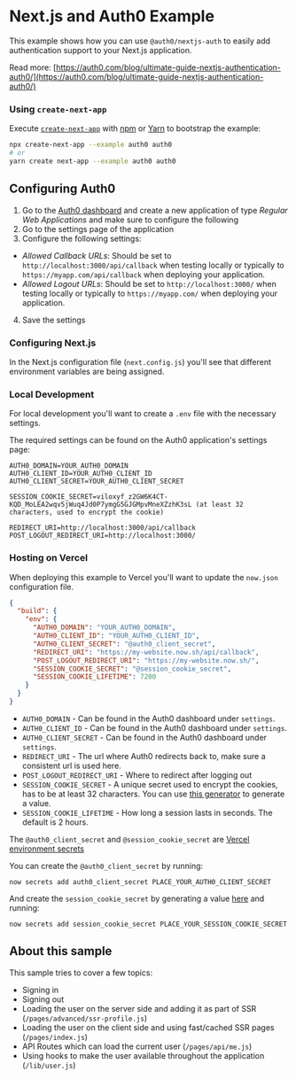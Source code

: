 # Next.js and Auth0 Example

This example shows how you can use `@auth0/nextjs-auth` to easily add authentication support to your Next.js application.

Read more: [https://auth0.com/blog/ultimate-guide-nextjs-authentication-auth0/](https://auth0.com/blog/ultimate-guide-nextjs-authentication-auth0/)

### Using `create-next-app`

Execute [`create-next-app`](https://github.com/vercel/next.js/tree/canary/packages/create-next-app) with [npm](https://docs.npmjs.com/cli/init) or [Yarn](https://yarnpkg.com/lang/en/docs/cli/create/) to bootstrap the example:

```bash
npx create-next-app --example auth0 auth0
# or
yarn create next-app --example auth0 auth0
```

## Configuring Auth0

1. Go to the [Auth0 dashboard](https://manage.auth0.com/) and create a new application of type _Regular Web Applications_ and make sure to configure the following
2. Go to the settings page of the application
3. Configure the following settings:

- _Allowed Callback URLs_: Should be set to `http://localhost:3000/api/callback` when testing locally or typically to `https://myapp.com/api/callback` when deploying your application.
- _Allowed Logout URLs_: Should be set to `http://localhost:3000/` when testing locally or typically to `https://myapp.com/` when deploying your application.

4. Save the settings

### Configuring Next.js

In the Next.js configuration file (`next.config.js`) you'll see that different environment variables are being assigned.

### Local Development

For local development you'll want to create a `.env` file with the necessary settings.

The required settings can be found on the Auth0 application's settings page:

```
AUTH0_DOMAIN=YOUR_AUTH0_DOMAIN
AUTH0_CLIENT_ID=YOUR_AUTH0_CLIENT_ID
AUTH0_CLIENT_SECRET=YOUR_AUTH0_CLIENT_SECRET

SESSION_COOKIE_SECRET=viloxyf_z2GW6K4CT-KQD_MoLEA2wqv5jWuq4Jd0P7ymgG5GJGMpvMneXZzhK3sL (at least 32 characters, used to encrypt the cookie)

REDIRECT_URI=http://localhost:3000/api/callback
POST_LOGOUT_REDIRECT_URI=http://localhost:3000/
```

### Hosting on Vercel

When deploying this example to Vercel you'll want to update the `now.json` configuration file.

```json
{
  "build": {
    "env": {
      "AUTH0_DOMAIN": "YOUR_AUTH0_DOMAIN",
      "AUTH0_CLIENT_ID": "YOUR_AUTH0_CLIENT_ID",
      "AUTH0_CLIENT_SECRET": "@auth0_client_secret",
      "REDIRECT_URI": "https://my-website.now.sh/api/callback",
      "POST_LOGOUT_REDIRECT_URI": "https://my-website.now.sh/",
      "SESSION_COOKIE_SECRET": "@session_cookie_secret",
      "SESSION_COOKIE_LIFETIME": 7200
    }
  }
}
```

- `AUTH0_DOMAIN` - Can be found in the Auth0 dashboard under `settings`.
- `AUTH0_CLIENT_ID` - Can be found in the Auth0 dashboard under `settings`.
- `AUTH0_CLIENT_SECRET` - Can be found in the Auth0 dashboard under `settings`.
- `REDIRECT_URI` - The url where Auth0 redirects back to, make sure a consistent url is used here.
- `POST_LOGOUT_REDIRECT_URI` - Where to redirect after logging out
- `SESSION_COOKIE_SECRET` - A unique secret used to encrypt the cookies, has to be at least 32 characters. You can use [this generator](https://generate-secret.now.sh/32) to generate a value.
- `SESSION_COOKIE_LIFETIME` - How long a session lasts in seconds. The default is 2 hours.

The `@auth0_client_secret` and `@session_cookie_secret` are [Vercel environment secrets](https://vercel.com/docs/v2/environment-variables-and-secrets/)

You can create the `@auth0_client_secret` by running:

```
now secrets add auth0_client_secret PLACE_YOUR_AUTH0_CLIENT_SECRET
```

And create the `session_cookie_secret` by generating a value [here](https://generate-secret.now.sh/32) and running:

```
now secrets add session_cookie_secret PLACE_YOUR_SESSION_COOKIE_SECRET
```

## About this sample

This sample tries to cover a few topics:

- Signing in
- Signing out
- Loading the user on the server side and adding it as part of SSR (`/pages/advanced/ssr-profile.js`)
- Loading the user on the client side and using fast/cached SSR pages (`/pages/index.js`)
- API Routes which can load the current user (`/pages/api/me.js`)
- Using hooks to make the user available throughout the application (`/lib/user.js`)
